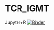 # TCR_IGMT

Jupyter+R [![Binder](https://mybinder.org/badge_logo.svg)](https://mybinder.org/v2/git/https%3A%2F%2Fgithub.com%2Fmattobu83%2FTCR_IGMT.git/master)


